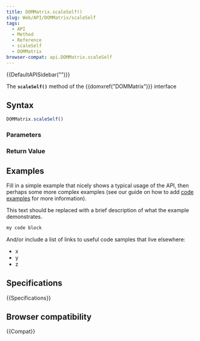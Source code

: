 ```yaml
---
title: DOMMatrix.scaleSelf()
slug: Web/API/DOMMatrix/scaleSelf
tags:
  - API
  - Method
  - Reference
  - scaleSelf
  - DOMMatrix
browser-compat: api.DOMMatrix.scaleSelf
---
```

{{DefaultAPISidebar("")}}

The **`scaleSelf()`** method of the {{domxref("DOMMatrix")}} interface 

## Syntax

```js
DOMMatrix.scaleSelf()
```

### Parameters



### Return Value



## Examples

Fill in a simple example that nicely shows a typical usage of the API, then perhaps some more complex examples (see our guide on how to add [code examples](/en-US/docs/MDN/Contribute/Structures/Code_examples) for more information).

This text should be replaced with a brief description of what the example demonstrates.

```js
my code block
```

And/or include a list of links to useful code samples that live elsewhere:

*   x
*   y
*   z

## Specifications

{{Specifications}}

## Browser compatibility

{{Compat}}

